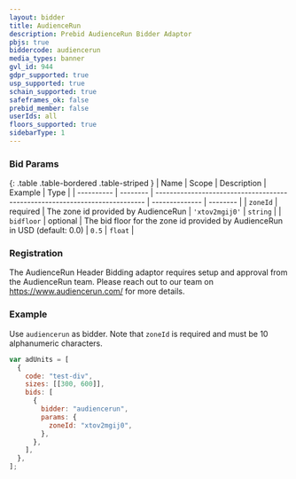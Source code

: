 ```yaml
---
layout: bidder
title: AudienceRun
description: Prebid AudienceRun Bidder Adaptor
pbjs: true
biddercode: audiencerun
media_types: banner
gvl_id: 944
gdpr_supported: true
usp_supported: true
schain_supported: true
safeframes_ok: false
prebid_member: false
userIds: all
floors_supported: true
sidebarType: 1
---
```


### Bid Params

{: .table .table-bordered .table-striped }
| Name       | Scope    | Description                                                                 | Example        | Type     |
| ---------- | -------- | --------------------------------------------------------------------------- | -------------- | -------- |
| `zoneId`   | required | The zone id provided by AudienceRun                                         | `'xtov2mgij0'` | `string` |
| `bidfloor` | optional | The bid floor for the zone id provided by AudienceRun in USD (default: 0.0) | `0.5`          | `float`  |

### Registration

The AudienceRun Header Bidding adaptor requires setup and approval from the AudienceRun team. Please reach out to our team on <https://www.audiencerun.com/> for more details.

### Example

Use `audiencerun` as bidder. Note that `zoneId` is required and must be 10 alphanumeric characters.

```js
var adUnits = [
  {
    code: "test-div",
    sizes: [[300, 600]],
    bids: [
      {
        bidder: "audiencerun",
        params: {
          zoneId: "xtov2mgij0",
        },
      },
    ],
  },
];
```

